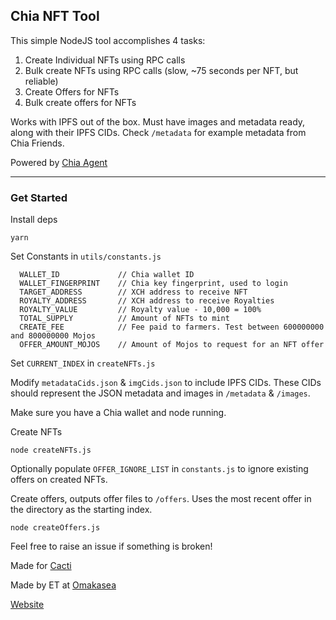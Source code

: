 ## Chia NFT Tool

This simple NodeJS tool accomplishes 4 tasks:

1) Create Individual NFTs using RPC calls
2) Bulk create NFTs using RPC calls (slow, ~75 seconds per NFT, but reliable)
3) Create Offers for NFTs
4) Bulk create offers for NFTs

Works with IPFS out of the box. Must have images and metadata ready, along with their IPFS CIDs.
Check `/metadata` for example metadata from Chia Friends.

Powered by [Chia Agent](https://github.com/Chia-Mine/chia-agent/blob/main/src/api/README.md)

-------------------------------------------------------------

### Get Started

Install deps
```
yarn
```

Set Constants in `utils/constants.js`

```
  WALLET_ID             // Chia wallet ID
  WALLET_FINGERPRINT    // Chia key fingerprint, used to login
  TARGET_ADDRESS        // XCH address to receive NFT
  ROYALTY_ADDRESS       // XCH address to receive Royalties
  ROYALTY_VALUE         // Royalty value - 10,000 = 100%
  TOTAL_SUPPLY          // Amount of NFTs to mint
  CREATE_FEE            // Fee paid to farmers. Test between 600000000 and 800000000 Mojos
  OFFER_AMOUNT_MOJOS    // Amount of Mojos to request for an NFT offer
```

Set `CURRENT_INDEX` in `createNFTs.js`

Modify `metadataCids.json` & `imgCids.json` to include IPFS CIDs. These CIDs should represent the JSON metadata and images in `/metadata` & `/images`.

Make sure you have a Chia wallet and node running.

Create NFTs

```
node createNFTs.js
```

Optionally populate `OFFER_IGNORE_LIST` in `constants.js` to ignore existing offers on created NFTs.

Create offers, outputs offer files to `/offers`. Uses the most recent offer in the directory as the starting index. 

```
node createOffers.js
```

Feel free to raise an issue if something is broken!

Made for [Cacti](https://omakasea.com/cacti)

Made by ET at [Omakasea](https://twitter.com/Omakasea_)

[Website](https://omakasea.com/)
